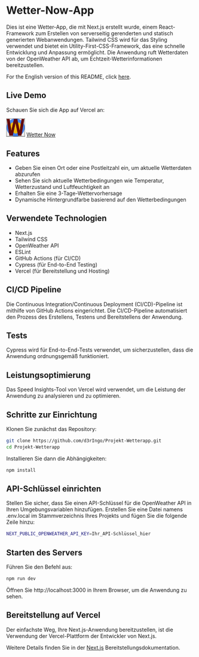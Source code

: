 # Wetter-Now-App

Dies ist eine Wetter-App, die mit Next.js erstellt wurde, einem React-Framework zum Erstellen von serverseitig gerenderten und statisch generierten Webanwendungen. Tailwind CSS wird für das Styling verwendet und bietet ein Utility-First-CSS-Framework, das eine schnelle Entwicklung und Anpassung ermöglicht. Die Anwendung ruft Wetterdaten von der OpenWeather API ab, um Echtzeit-Wetterinformationen bereitzustellen.

For the English version of this README, click [here](./README.md).

## Live Demo

Schauen Sie sich die App auf Vercel an:

[<img src="./src/app/favicon.ico" alt="Wetter Now" width="50">](https://wetter-now.vercel.app)
[Wetter Now](https://wetter-now.vercel.app)

## Features
- Geben Sie einen Ort oder eine Postleitzahl ein, um aktuelle Wetterdaten abzurufen
- Sehen Sie sich aktuelle Wetterbedingungen wie Temperatur, Wetterzustand und Luftfeuchtigkeit an
- Erhalten Sie eine 3-Tage-Wettervorhersage
- Dynamische Hintergrundfarbe basierend auf den Wetterbedingungen

## Verwendete Technologien
- Next.js
- Tailwind CSS
- OpenWeather API
- ESLint
- GitHub Actions (für CI/CD)
- Cypress (für End-to-End Testing)
- Vercel (für Bereitstellung und Hosting)

## CI/CD Pipeline

Die Continuous Integration/Continuous Deployment (CI/CD)-Pipeline ist mithilfe von GitHub Actions eingerichtet. Die CI/CD-Pipeline automatisiert den Prozess des Erstellens, Testens und Bereitstellens der Anwendung.

## Tests

Cypress wird für End-to-End-Tests verwendet, um sicherzustellen, dass die Anwendung ordnungsgemäß funktioniert.

## Leistungsoptimierung

Das Speed Insights-Tool von Vercel wird verwendet, um die Leistung der Anwendung zu analysieren und zu optimieren.


## Schritte zur Einrichtung

Klonen Sie zunächst das Repository:

```bash
git clone https://github.com/d3rIngo/Projekt-Wetterapp.git
cd Projekt-Wetterapp
```

Installieren Sie dann die Abhängigkeiten:

```bash
npm install
```
## API-Schlüssel einrichten

Stellen Sie sicher, dass Sie einen API-Schlüssel für die OpenWeather API in Ihren Umgebungsvariablen hinzufügen. Erstellen Sie eine Datei namens .env.local im Stammverzeichnis Ihres Projekts und fügen Sie die folgende Zeile hinzu:

```bash
NEXT_PUBLIC_OPENWEATHER_API_KEY=Ihr_API-Schlüssel_hier
```

## Starten des Servers

Führen Sie den Befehl aus:

```bash
npm run dev
```

Öffnen Sie http://localhost:3000 in Ihrem Browser, um die Anwendung zu sehen.

## Bereitstellung auf Vercel
Der einfachste Weg, Ihre Next.js-Anwendung bereitzustellen, ist die Verwendung der Vercel-Plattform der Entwickler von Next.js.

Weitere Details finden Sie in der [Next.js](https://nextjs.org/docs/pages/building-your-application/deploying) Bereitstellungsdokumentation.